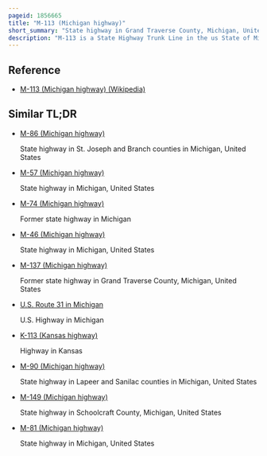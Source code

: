 ```yaml
---
pageid: 1856665
title: "M-113 (Michigan highway)"
short_summary: "State highway in Grand Traverse County, Michigan, United States"
description: "M-113 is a State Highway Trunk Line in the us State of Michigan that runs through southern grand Traverse County connecting the M-37 in Mayfield Township to us highway 131 near Walton Junction. M 113 through rural Farmland and dense Forests provides Access to kingsley as well as a Route from us 131 to traverse City. The Highway was designated first in november 1927 and extended by adding the Southernmost Section near Walton Junction which was originally Part of Us131 in 1940."
---
```


## Reference

- [M-113 (Michigan highway) (Wikipedia)](https://en.wikipedia.org/?curid=1856665)

## Similar TL;DR

- [M-86 (Michigan highway)](/tldr/en/m-86-michigan-highway)

  State highway in St. Joseph and Branch counties in Michigan, United States

- [M-57 (Michigan highway)](/tldr/en/m-57-michigan-highway)

  State highway in Michigan, United States

- [M-74 (Michigan highway)](/tldr/en/m-74-michigan-highway)

  Former state highway in Michigan

- [M-46 (Michigan highway)](/tldr/en/m-46-michigan-highway)

  State highway in Michigan, United States

- [M-137 (Michigan highway)](/tldr/en/m-137-michigan-highway)

  Former state highway in Grand Traverse County, Michigan, United States

- [U.S. Route 31 in Michigan](/tldr/en/us-route-31-in-michigan)

  U.S. Highway in Michigan

- [K-113 (Kansas highway)](/tldr/en/k-113-kansas-highway)

  Highway in Kansas

- [M-90 (Michigan highway)](/tldr/en/m-90-michigan-highway)

  State highway in Lapeer and Sanilac counties in Michigan, United States

- [M-149 (Michigan highway)](/tldr/en/m-149-michigan-highway)

  State highway in Schoolcraft County, Michigan, United States

- [M-81 (Michigan highway)](/tldr/en/m-81-michigan-highway)

  State highway in Michigan, United States
